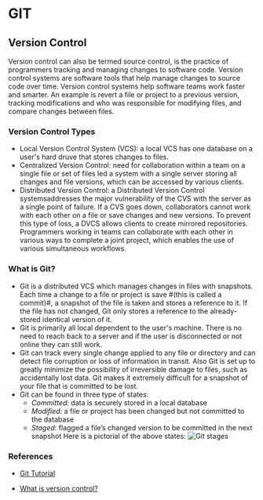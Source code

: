 # GIT

## Version Control
Version control can also be termed source control, is the practice of programmers tracking and managing changes to software code. Version control systems are software tools that help manage changes to source code over time. Version control systems help software teams work faster and smarter. An example is revert a file or project to a previous version, tracking modifications and who was responsible for modifying files, and compare changes between files.

### Version Control Types
- Local Version Control System (VCS): a local VCS has one database on a user's hard druve that stores changes to files.
- Centralized Version Control: need for collaboration within a team on a single file or set of files led a system with a single server storing all changes and file versions, which can be accessed by various clients. 
- Distributed Version Control: a Distributed Version Control systemsaddresses the major vulnerability of the CVS with the server as a single point of failure. If a CVS goes down, collaborators cannot work with each other on a file or save changes and new versions. To prevent this type of loss, a DVCS allows clients to create mirrored repositories. Programmers working in teams can collaborate with each other in various ways to complete a joint project, which enables the use of various simultaneous workflows.

### What is Git?
- Git is a distributed VCS which manages changes in files with snapshots. Each time a change to a file or project is save #(this is called a commit)#, a snapshot of the file is taken and stores a reference to it. If the file has not changed, Git only stores a reference to the already-stored identical version of it.
- Git is primarily all local dependent to the user's machine. There is no need to reach back to a server and if the user is disconnected or not online they can still work.
- Git can track every single change applied to any file or directory and can detect file corruption or loss of information in transit. Also Git is set up to greatly minimize the possibility of irreversible damage to files, such as accidentally lost data. Git makes it extremely difficult for a snapshot of your file that is committed to be lost.
- Git can be found in three type of states:
    - *Committed*: data is securely stored in a local database
    - *Modified*: a file or project has been changed but not committed to the database
    - *Staged*: flagged a file’s changed version to be committed in the next snapshot
Here is a pictorial of the above states:
![Git stages](https://blog.udemy.com/wp-content/uploads/2015/08/image066.png)







### References
- [Git Tutorial](https://blog.udemy.com/git-tutorial-a-comprehensive-guide/)

- [What is version control?](https://www.atlassian.com/git/tutorials/what-is-version-control)

